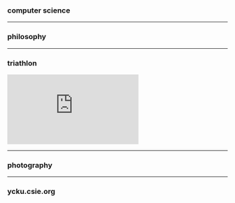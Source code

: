 ### computer science

---

### philosophy

---

### triathlon

<iframe height='160' width='300' frameborder='0' allowtransparency='true' scrolling='no' src='https://www.strava.com/athletes/15266496/activity-summary/2be68f43e7a8f765940f99ab856f66ff43a422b6'></iframe>

---

### photography

---
### ycku.csie.org
